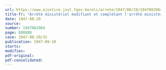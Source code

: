 ```yaml
---
url: https://www.ejustice.just.fgov.be/eli/arrete/1947/08/29/1947082904/justel
title-fr: "Arrêté ministériel modifiant et complétant l'arrêté ministériel du 29 juillet 1947, modifiant les prix des produits alimentaires subsidiés"
date: 1947-08-29
source:
number: 1947082904
page: 888888
case: 1947-08-29/32
publication: 1947-09-10
starts:
modifies:
pdf-original:
pdf-consolidated:
---
```


